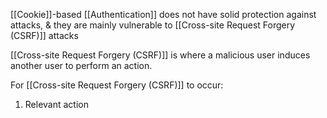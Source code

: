 [[Cookie]]-based [[Authentication]] does not have solid protection against attacks, & they are mainly vulnerable to [[Cross-site Request Forgery (CSRF)]] attacks

[[Cross-site Request Forgery (CSRF)]] is where a malicious user induces another user to perform an action.

For [[Cross-site Request Forgery (CSRF)]] to occur:
1. Relevant action